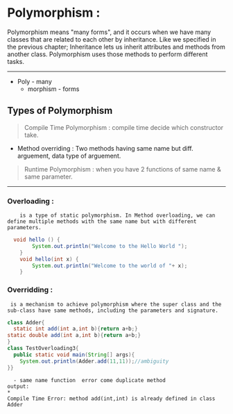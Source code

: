 # Polymorphism : 
Polymorphism means "many forms", and it occurs when we have many classes that are related to each other by inheritance. Like we specified in the previous chapter; Inheritance lets us inherit attributes and methods from another class. Polymorphism uses those methods to perform different tasks.
***
  * Poly - many 
     *  morphism - forms 
 ## Types of Polymorphism 
 > Compile Time Polymorphism : compile time decide which constructor take.
   - Method overriding :  Two methods having same name but diff. arguement, data type of arguement. 

> Runtime Polymorphism : when you have 2 functions of same name & same parameter.

---

### Overloading : 
        is a type of static polymorphism. In Method overloading, we can define multiple methods with the same name but with different parameters. 
``` java
  void hello () {
        System.out.println("Welcome to the Hello World ");
    }
    void hello(int x) {
        System.out.println("Welcome to the world of "+ x);
    }
```

### Overridding : 
     is a mechanism to achieve polymorphism where the super class and the sub-class have same methods, including the parameters and signature.
``` java
class Adder{  
  static int add(int a,int b){return a+b;}  
static double add(int a,int b){return a+b;}  
}  
class TestOverloading3{  
  public static void main(String[] args){  
    System.out.println(Adder.add(11,11));//ambiguity  
}}  
```

```
  - same name function  error come duplicate method
output:
* 
Compile Time Error: method add(int,int) is already defined in class Adder
```